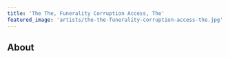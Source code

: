 ```yaml
---
title: 'The The, Funerality Corruption Access, The'
featured_image: 'artists/the-the-funerality-corruption-access-the.jpg'
---
```


## About



